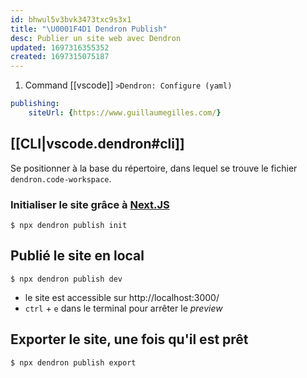 ```yaml
---
id: bhwul5v3bvk3473txc9s3x1
title: "\U0001F4D1 Dendron Publish"
desc: Publier un site web avec Dendron
updated: 1697316355352
created: 1697315075187
---
```


1. Command [[vscode]] `>Dendron: Configure (yaml)`

```yaml
publishing:
    siteUrl: {https://www.guillaumegilles.com/}
```

## [[CLI|vscode.dendron#cli]]
Se positionner à la base du répertoire, dans lequel se trouve le fichier `dendron.code-workspace`.

### Initialiser le site grâce à [Next.JS](https://nextjs.org/)
```shell
$ npx dendron publish init
```

## Publié le site en local
```shell
$ npx dendron publish dev
```

- le site est accessible sur http://localhost:3000/
- `ctrl` + `e` dans le terminal pour arrêter le _preview_

## Exporter le site, une fois qu'il est prêt
```shell
$ npx dendron publish export
```